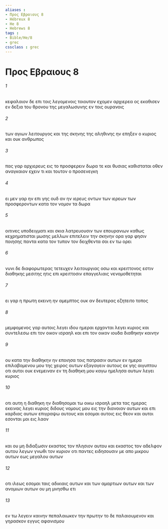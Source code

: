 ```yaml
---
aliases : 
- Προς Εβραιους 8
- Hébreux 8
- He 8
- Hebrews 8
tags : 
- Bible/He/8
- grec
cssclass : grec
---
```


# Προς Εβραιους 8

###### 1
κεφαλαιον δε επι τοις λεγομενοις τοιουτον εχομεν αρχιερεα ος εκαθισεν εν δεξια του θρονου της μεγαλωσυνης εν τοις ουρανοις
###### 2
των αγιων λειτουργος και της σκηνης της αληθινης ην επηξεν ο κυριος και ουκ ανθρωπος
###### 3
πας γαρ αρχιερευς εις το προσφερειν δωρα τε και θυσιας καθισταται οθεν αναγκαιον εχειν τι και τουτον ο προσενεγκη
###### 4
ει μεν γαρ ην επι γης ουδ αν ην ιερευς οντων των ιερεων των προσφεροντων κατα τον νομον τα δωρα
###### 5
οιτινες υποδειγματι και σκια λατρευουσιν των επουρανιων καθως κεχρηματισται μωσης μελλων επιτελειν την σκηνην ορα γαρ φησιν ποιησης παντα κατα τον τυπον τον δειχθεντα σοι εν τω ορει
###### 6
νυνι δε διαφορωτερας τετευχεν λειτουργιας οσω και κρειττονος εστιν διαθηκης μεσιτης ητις επι κρειττοσιν επαγγελιαις νενομοθετηται
###### 7
ει γαρ η πρωτη εκεινη ην αμεμπτος ουκ αν δευτερας εζητειτο τοπος
###### 8
μεμφομενος γαρ αυτοις λεγει ιδου ημεραι ερχονται λεγει κυριος και συντελεσω επι τον οικον ισραηλ και επι τον οικον ιουδα διαθηκην καινην
###### 9
ου κατα την διαθηκην ην εποιησα τοις πατρασιν αυτων εν ημερα επιλαβομενου μου της χειρος αυτων εξαγαγειν αυτους εκ γης αιγυπτου οτι αυτοι ουκ ενεμειναν εν τη διαθηκη μου καγω ημελησα αυτων λεγει κυριος
###### 10
οτι αυτη η διαθηκη ην διαθησομαι τω οικω ισραηλ μετα τας ημερας εκεινας λεγει κυριος διδους νομους μου εις την διανοιαν αυτων και επι καρδιας αυτων επιγραψω αυτους και εσομαι αυτοις εις θεον και αυτοι εσονται μοι εις λαον
###### 11
και ου μη διδαξωσιν εκαστος τον πλησιον αυτου και εκαστος τον αδελφον αυτου λεγων γνωθι τον κυριον οτι παντες ειδησουσιν με απο μικρου αυτων εως μεγαλου αυτων
###### 12
οτι ιλεως εσομαι ταις αδικιαις αυτων και των αμαρτιων αυτων και των ανομιων αυτων ου μη μνησθω ετι
###### 13
εν τω λεγειν καινην πεπαλαιωκεν την πρωτην το δε παλαιουμενον και γηρασκον εγγυς αφανισμου
